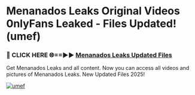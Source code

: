 # Menanados Leaks Original Videos 0nlyFans Leaked - Files Updated! (umef)

<h3>🔴 CLICK HERE 🌐==►► <a href="https://tinyurl.com/3hn5wdd3" rel="nofollow">Menanados Leaks Updated Files</a></h3>

Get Menanados Leaks and all content. Now you can access all videos and pictures of Menanados Leaks. New Updated Files 2025!

[![umef](https://i.imgur.com/4HnBqBT.gif)](https://tinyurl.com/3hn5wdd3)
